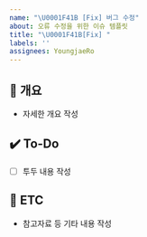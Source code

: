 ```yaml
---
name: "\U0001F41B [Fix] 버그 수정"
about: 오류 수정을 위한 이슈 템플릿
title: "\U0001F41B[Fix] "
labels: ''
assignees: YoungjaeRo
---
```


## 📝 개요

- 자세한 개요 작성

## ✔️ To-Do

- [ ] 투두 내용 작성

## 👀 ETC

- 참고자료 등 기타 내용 작성
